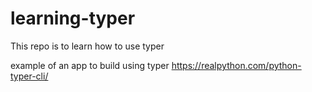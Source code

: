 # learning-typer

This repo is to learn how to use typer

example of an app to build using typer https://realpython.com/python-typer-cli/
